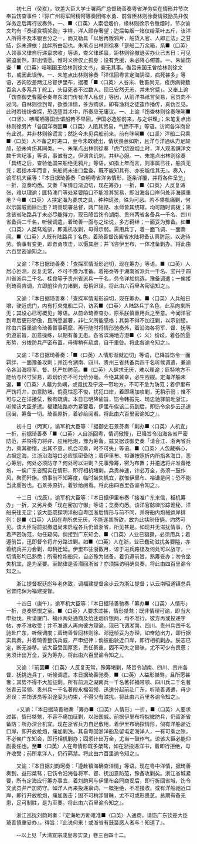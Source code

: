 <!-- { "loadSidebar": true } -->
　　初七日（癸亥），钦差大臣大学士署两广总督琦善奏粤省洋务实在情形并节次奉旨饬查事件：『除广州将军阿精阿等奏团练水勇、前督臣林则徐奏请鼓励员弁俟洋务定后再行议奏外，一、■〈口英〉人索偿烟价，缘林则徐示令缴烟时，节次谕文均有「奏请赏犒奖励」字样，洋人颇存奢望；迨后每烟一箱仅给茶叶五斤，该洋人所得不及本银百分之一，而又勒具「以后再贩鸦片，船货入官、人即正法」之甘结，迄未遵依：此衅所由起也。朱笔点出林则徐奏「趸船二万余箱，系■〈口英〉人领事义律自行递禀求收」等语，查义律递禀，距林则徐撤退买办业已五日；可见窘迫而然，非出情愿。惟时义律仅止孤身；设有党援，未必降心俯首。一、朱谕饬查「■〈口英〉咭唎国王给林则徐文书」，查无其事。惟吕宋国王曾给林则徐文书，或因此误传。一、朱笔点出林则徐奏「洋信回粤言定海阴湿，病死甚多」等语，咨询钦差两江总督伊里布，据覆「■〈口英〉人谷米、牲畜尚充，疫疠病毙数百余人多系兵丁舵工，头目死者不过数人。现已安然无恙，并未穷蹙」。又奉上谕「饬查御史曹履泰奏粤东澳门传有洋人私信」等因，从前洋书祗言贸易，官员向不过问。自林则徐到粤，欲悉洋情，多方购求，即有渔利之徒造作播传，真伪互见。此时若纷纷查探，恐适堕其术中，所奏应无庸议。一、上谕「饬查林则徐奏咪唎■〈口坚〉、咈囒哂等国佥谓船若不早回，伊国必造船前来，与之讲理」；朱笔复点出林则徐另片「各国洋商因■〈口英〉人阻其贸易，气愤不平」等语。访闻各洋商曾有此说，并非林则徐谎言；然迄今未见兵船前来。前有咪唎■〈口坚〉洋船二只乘■〈口英〉人不备之时进口，至今未敢驶出，情状畏葸如斯，且洋与洋通纵力足颉颃，恐未肯伤其同类。一、朱笔点出林则徐奏「虎门烧毁烟土时，洋人观者譔洋文数千言纪事」等语，事诚有之。但词含讥刺，并非心服。一、朱笔点出林则徐奏「具结之后，查验他国来船绝无鸦片」等语，如指上年而言，则事属已往，船货无凭；若指本年而言，来船尚未进口盘查，既不能知其有、亦安能信其无』。奏入，谕军机大臣等：『本日据琦善奏「查明粤省洋务情形，逐条详覆，并将各件呈览」一折，览奏均悉。又奏「军情日渐迫切，现在筹办」一折，■〈口英〉人反复诪张，难以理谕；匪特澳门等处紧要隘口不能准其贸易，即沿海各口岸何处非海疆重地？今■〈口英〉人挟定海为要求之具，种种鸱张，殊为可恶。若不乘机痛剿，何以示国威而除后患？琦善现署总督，两广陆路、水师皆其统辖，均可随时调拨；第念该省陆路兵丁未必尽能得力，现已降旨饬令湖南、贵州两省各备兵一千名、四川省备兵二千名，听候调遣。着琦善一面与之论说，多方羁绊；一面妥为豫备。如■〈口英〉人桀骜难驯，即乘机攻剿，毋得示弱。需用兵丁，着一面飞调、一面奏闻。■〈口英〉人既有陆路兵丁名色，着琦善督饬阖省水陆将备认真防范，以逸待劳。倘事有变更，即奋勇攻击，以慑其胆；并飞咨伊里布，一体准备剿办。将此由六百里密谕知之』。

　　又谕：『本日据琦善奏：「查探军情渐形迫切，现在筹办」等语。■〈口英〉人居心叵测，反复无常，不可不豫为准备。着裕泰等于湖南省派兵一千名、宝兴于四川省派兵二千名、桂良等于贵州省派兵一千名，务令详加挑选，豫备调遣；一俟接到琦善咨调，立即前往合力堵剿，毋稍迟误。将此由六百里各密谕知之』。

　　又谕：『本日据琦善奏：「查探军情渐形迫切，现在筹办。■〈口英〉人兵船日增，驶近虎门，内有打央鬼船二只，访系■〈口英〉人陆路兵丁名色，此系向来所无；其设心已可概见」等语。从前命琦善查办，原系朕慎重用兵之至意。今闻洋官到粤后更形骄傲，且所愿甚奢，非仁义所能感格；其势不得不加征剿，以示创惩。除由六百里谕令琦善暂事羁縻、再行随时将情形驰奏外，着沿海各将军、督、抚等仍遵前旨，加意操练，以期有备无患。各省滨海地方港■〈氵义〉纷歧，着各酌量形势，分拨防兵严密布置，毋得稍有疏虞，自干重咎。将此各谕令知之』。

　　又谕：『本日据琦善奏：「■〈口英〉人情形渐就迫切」等语，已降旨饬令一面羁绊、一面豫备攻剿；并饬令湖南、四川、贵州三省共备兵四千名听候调遣，兼谕令各沿海将军、督、抚严加防范。■〈口英〉人肆求无厌，难以理谕；匪特地方不能给与尺寸贸易，即烟价亦不可允给分毫。今绝其冀幸，必生觊觎。定海洋船未退，■〈口英〉人藉为负嵎，或竟扰及宁波一带地方，不可不急为防范；着伊里布严饬将弁，加意防堵。倘竟怙恶不悛，扰犯口岸，着即痛加攻剿，无稍示弱；惟不可与之在洋接仗，致有疏虞。本日已明降谕旨，饬令韩振先、琦忠驰驿前赴浙江，听候该大臣差遣。福建陆路亦为紧要着，伊里布俟该二员到后，即饬令余步云迅速回闽，筹备一切。琦善原折，着钞给阅看。将此由六百里密谕知之』。

　　初十日（丙寅），谕军机大臣等：『据御史石景芬奏「剿办■〈口英〉人机宜」一折，前据琦善奏「■〈口英〉人自浙回粤，情词傲慢」，已降旨令沿海各省严密防范，并将得力将弁、应用枪炮，豫为筹备。兹又据该御史奏「请合江、浙两省兵力，乘其骄惰，出其不意，机会可乘，时不可失」等语。■〈口英〉人包藏祸心，占据定海，江浙沿海隘口必应慎密备防；着伊里布、裕谦按照折内所指各海口，悉心筹划，何处必须防守？何处可以进剿？先事豫筹，密为布置；并遴选将弁准备枪炮，一俟广东咨照实在情形，即行相机堵剿。兵贵神速，计必万全，务须一鼓作风，聚而歼旃。倘事前不知筹度，临时坐失机宜，朕惟伊里布、裕谦是问；恐不能当此重咎也。石景芬原折，着钞给阅看。将此由四百里各谕令知之』。

　　十二日（戊辰），谕军机大臣等：『本日据伊里布奏「接准广东来信，相机筹办」一折，又另片奏「现在密加守御」等语；览奏均悉。该洋官懿律形踪诡秘，洋船来往无定；该大臣既探明洋船自粤回浙后情形与前不同，并将船内炮械运岸排列：是■〈口英〉人因在粤所求无厌，不能遂其所欲，故为此挟制伎俩，灼然可见。该大臣将前拟撤退尚未启程各兵仍留浙省，所见甚是。如现并无滋扰情事，仍着严密防范，勿任窥伺。倘接到广东知会，■〈口英〉人业已猖獗，必须用兵；着遵前旨，迅即督令将弁分路进剿。如■〈口英〉人在浙，业已蠢动滋扰各要隘，亦着统兵并力会剿，毋稍迁延。伊里布驻浙数月，谅于进兵路径及何处可以战守，一切情形均已熟悉；所需枪炮船只，自必豫为储备。着仍遵前旨，熟筹妥办；勿令坐失机宜，是为至要。至懿律是否潜回浙省？亦须探访明确具奏。将此由四百里谕令知之』。

　　浙江提督祝廷彪年老休致，调福建提督余步云为浙江提督；以云南昭通镇总兵官普陀保为福建提督。

　　十四日（庚午），谕军机大臣等：『本日据琦善驰奏「筹办■〈口英〉人情形」一折，览奏愤恨之至。■〈口英〉人要求过甚，情形桀骜；既非情理可谕，即当大申挞伐。所请厦门、福州两处通商及给还烟价银两，均不准行。彼方再或投递字帖，亦不准收受；并不准遣人再向彼方理谕。现已飞调湖南、四川、贵州兵四千名驰赴广东，听候调度；着琦善督同林则徐、邓廷桢妥为办理，如奋勉出力，即行据实具奏。并着琦善整饬兵威，严申纪律；倘彼船驶近口岸，即行相机剿办。朕志已定，断无游移。该大臣受国厚恩，责任綦重，固不可失之冒昧，尤不可少有畏葸；务须计出万全，妥为筹办。将此由六百里谕令知之』。

　　又谕：『前因■〈口英〉人反复无常，豫筹堵剿，降旨令湖南、四川、贵州各督、抚挑选兵丁，听候调遣。本日据琦善驰奏，■〈口英〉人益形桀骜，且所愿甚奢；其势不得不大加征剿。所有前派之湖南兵一千名著祥福带领、四川兵二千名著张青云带领、贵州兵一千名著段永福带领，迅速分起前赴广东，听琦善调遣，毋少迟误；并饬该员等沿途妥为约束，不得少有滋扰。将此由六百里各谕令知之』。

　　÷又谕：『本日据琦善驰奏「筹办■〈口英〉人情形」一折，■〈口英〉人要求过甚，情形桀骜，不容不痛加征剿，以张国威。前据伊里布将拟撤防兵，仍留浙省备防；所办深合机宜。现在浙省兵力自足敷用，着伊里布确探情形，倘有洋船驶近口岸，即开放枪炮，痛加剿洗。其自粤回浙洋船及留屯定海洋人，一有可乘之隙，不必俟广东知会，即行相机剿办；固须计出万全，尤当一鼓作气。谅该大臣必能仰副委任也。至■〈口英〉人在粤情形既多桀骜，如在浙投递洋书，着即行拒绝，毋许收受；前所拿洋人，仍行羁禁。将此由六百里谕令知之』。

　　又谕：『本日据刘韵珂奏：「遵赴镇海确查洋情」等语。现在粤中洋情，据琦善奏到，益形桀骜；已饬令沿海各将军、督、抚加意防范，豫备攻剿矣。浙江省城紧要，所有定海应行筹办事宜，着刘韵珂与伊里布会同商妥后，即行折回省城，饬令文武员弁严加防守。如洋人再来投递禀词，一概拒绝，不准接收。或有洋船驰近口岸，即行开放枪炮，痛加轰击；固不可稍涉冒昧，尤不可或形畏葸。总期有备无患，足可制胜，是为至要。将此由六百里谕令知之』。

　　浙江巡抚刘韵珂奏：『定海地方断难准■〈口英〉人通商，请饬广东钦差大臣琦善慎重妥办』。得旨：『此说何来！或浙省有鼓簧惑人者与！知道了』。

　　--以上见「大清宣宗成皇帝实录」卷三百四十二。


